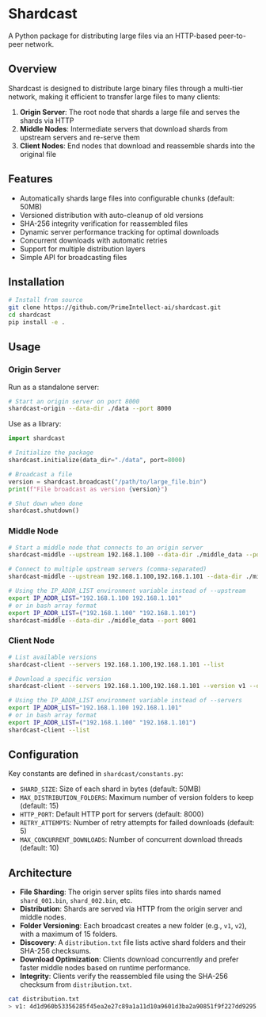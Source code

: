 # Shardcast

A Python package for distributing large files via an HTTP-based peer-to-peer network.

## Overview

Shardcast is designed to distribute large binary files through a multi-tier network, making it efficient to transfer large files to many clients:

1. **Origin Server**: The root node that shards a large file and serves the shards via HTTP
2. **Middle Nodes**: Intermediate servers that download shards from upstream servers and re-serve them
3. **Client Nodes**: End nodes that download and reassemble shards into the original file

## Features

- Automatically shards large files into configurable chunks (default: 50MB)
- Versioned distribution with auto-cleanup of old versions
- SHA-256 integrity verification for reassembled files
- Dynamic server performance tracking for optimal downloads
- Concurrent downloads with automatic retries
- Support for multiple distribution layers
- Simple API for broadcasting files

## Installation

```bash
# Install from source
git clone https://github.com/PrimeIntellect-ai/shardcast.git
cd shardcast
pip install -e .
```

## Usage

### Origin Server

Run as a standalone server:

```bash
# Start an origin server on port 8000
shardcast-origin --data-dir ./data --port 8000
```

Use as a library:

```python
import shardcast

# Initialize the package
shardcast.initialize(data_dir="./data", port=8000)

# Broadcast a file
version = shardcast.broadcast("/path/to/large_file.bin")
print(f"File broadcast as version {version}")

# Shut down when done
shardcast.shutdown()
```

### Middle Node

```bash
# Start a middle node that connects to an origin server
shardcast-middle --upstream 192.168.1.100 --data-dir ./middle_data --port 8001

# Connect to multiple upstream servers (comma-separated)
shardcast-middle --upstream 192.168.1.100,192.168.1.101 --data-dir ./middle_data --port 8001

# Using the IP_ADDR_LIST environment variable instead of --upstream
export IP_ADDR_LIST="192.168.1.100 192.168.1.101"
# or in bash array format
export IP_ADDR_LIST=("192.168.1.100" "192.168.1.101")
shardcast-middle --data-dir ./middle_data --port 8001
```

### Client Node

```bash
# List available versions
shardcast-client --servers 192.168.1.100,192.168.1.101 --list

# Download a specific version
shardcast-client --servers 192.168.1.100,192.168.1.101 --version v1 --output-file ./downloaded_file.bin

# Using the IP_ADDR_LIST environment variable instead of --servers
export IP_ADDR_LIST="192.168.1.100 192.168.1.101"
# or in bash array format
export IP_ADDR_LIST=("192.168.1.100" "192.168.1.101")
shardcast-client --list
```

## Configuration

Key constants are defined in `shardcast/constants.py`:

- `SHARD_SIZE`: Size of each shard in bytes (default: 50MB)
- `MAX_DISTRIBUTION_FOLDERS`: Maximum number of version folders to keep (default: 15)
- `HTTP_PORT`: Default HTTP port for servers (default: 8000)
- `RETRY_ATTEMPTS`: Number of retry attempts for failed downloads (default: 5)
- `MAX_CONCURRENT_DOWNLOADS`: Number of concurrent download threads (default: 10)

## Architecture

- **File Sharding**: The origin server splits files into shards named `shard_001.bin`, `shard_002.bin`, etc.
- **Distribution**: Shards are served via HTTP from the origin server and middle nodes.
- **Folder Versioning**: Each broadcast creates a new folder (e.g., `v1`, `v2`), with a maximum of 15 folders.
- **Discovery**: A `distribution.txt` file lists active shard folders and their SHA-256 checksums.
- **Download Optimization**: Clients download concurrently and prefer faster middle nodes based on runtime performance.
- **Integrity**: Clients verify the reassembled file using the SHA-256 checksum from `distribution.txt`.

```bash
cat distribution.txt
> v1: 4d1d960b53356285f45ea2e27c89a1a11d10a9601d3ba2a90851f9f227dd9295
```